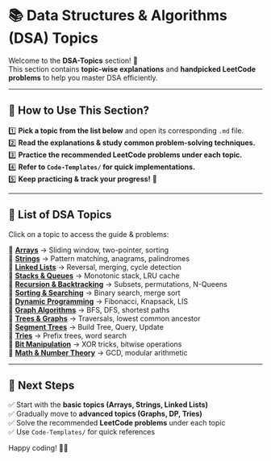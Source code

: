 # 📚 Data Structures & Algorithms (DSA) Topics  

Welcome to the **DSA-Topics** section! 🎯  
This section contains **topic-wise explanations** and **handpicked LeetCode problems** to help you master DSA efficiently.  

---

## **📌 How to Use This Section?**  
1️⃣ **Pick a topic from the list below** and open its corresponding `.md` file.  
2️⃣ **Read the explanations & study common problem-solving techniques.**  
3️⃣ **Practice the recommended LeetCode problems under each topic.**  
4️⃣ **Refer to `Code-Templates/` for quick implementations.**  
5️⃣ **Keep practicing & track your progress!** 🚀  

---

## **📌 List of DSA Topics**  
Click on a topic to access the guide & problems:

🔹 [**Arrays**](/DSA-Topics/Arrays.md) → Sliding window, two-pointer, sorting  
🔹 [**Strings**](/DSA-Topics/Strings.md) → Pattern matching, anagrams, palindromes  
🔹 [**Linked Lists**](./DSA-Topics/LinkedLists.md) → Reversal, merging, cycle detection  
🔹 [**Stacks & Queues**](./DSA-Topics/Stacks-Queues.md) → Monotonic stack, LRU cache  
🔹 [**Recursion & Backtracking**](./DSA-Topics/Recursion-Backtracking.md) → Subsets, permutations, N-Queens  
🔹 [**Sorting & Searching**](./DSA-Topics/Sorting-Searching.md) → Binary search, merge sort  
🔹 [**Dynamic Programming**](./DSA-Topics/Dynamic-Programming.md) → Fibonacci, Knapsack, LIS  
🔹 [**Graph Algorithms**](./DSA-Topics/Graph-Algorithms.md) → BFS, DFS, shortest paths  
🔹 [**Trees & Graphs**](./DSA-Topics/Trees-Graphs.md) → Traversals, lowest common ancestor  
🔹 [**Segment Trees**](./DSA-Topics/Segment-Trees.md) → Build Tree, Query, Update  
🔹 [**Tries**](./DSA-Topics/Tries.md) → Prefix trees, word search  
🔹 [**Bit Manipulation**](./DSA-Topics/Bit-Manipulation.md) → XOR tricks, bitwise operations  
🔹 [**Math & Number Theory**](./DSA-Topics/Math.md) → GCD, modular arithmetic  

---

## **📌 Next Steps**  
✅ Start with the **basic topics (Arrays, Strings, Linked Lists)**  
✅ Gradually move to **advanced topics (Graphs, DP, Tries)**  
✅ Solve the recommended **LeetCode problems** under each topic  
✅ Use `Code-Templates/` for quick references  

Happy coding! 🚀🔥  

